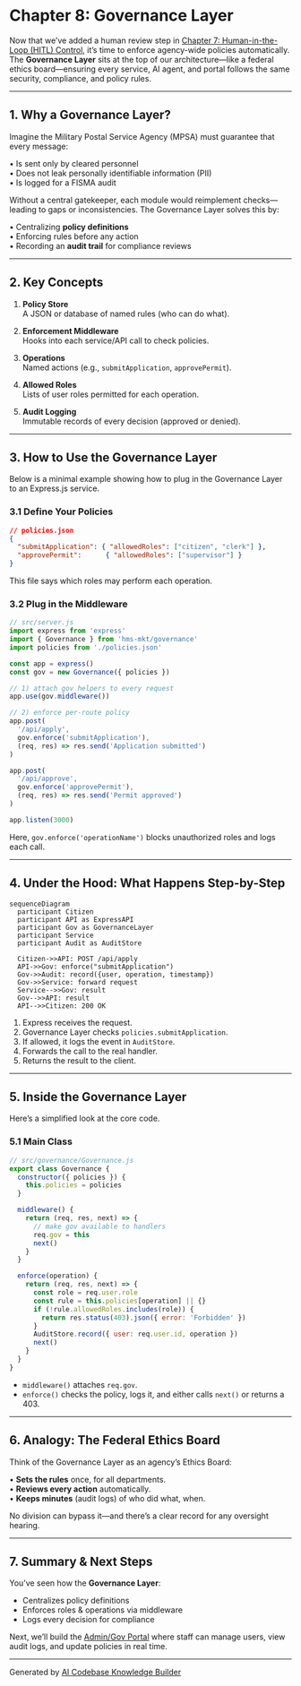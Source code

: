 # Chapter 8: Governance Layer

Now that we’ve added a human review step in [Chapter 7: Human-in-the-Loop (HITL) Control](07_human_in_the_loop__hitl__control_.md), it’s time to enforce agency-wide policies automatically. The **Governance Layer** sits at the top of our architecture—like a federal ethics board—ensuring every service, AI agent, and portal follows the same security, compliance, and policy rules.

---

## 1. Why a Governance Layer?

Imagine the Military Postal Service Agency (MPSA) must guarantee that every message:

  • Is sent only by cleared personnel  
  • Does not leak personally identifiable information (PII)  
  • Is logged for a FISMA audit  

Without a central gatekeeper, each module would reimplement checks—leading to gaps or inconsistencies. The Governance Layer solves this by:

  • Centralizing **policy definitions**  
  • Enforcing rules before any action  
  • Recording an **audit trail** for compliance reviews  

---

## 2. Key Concepts

1. **Policy Store**  
   A JSON or database of named rules (who can do what).

2. **Enforcement Middleware**  
   Hooks into each service/API call to check policies.

3. **Operations**  
   Named actions (e.g., `submitApplication`, `approvePermit`).

4. **Allowed Roles**  
   Lists of user roles permitted for each operation.

5. **Audit Logging**  
   Immutable records of every decision (approved or denied).

---

## 3. How to Use the Governance Layer

Below is a minimal example showing how to plug in the Governance Layer to an Express.js service.

### 3.1 Define Your Policies

```json
// policies.json
{
  "submitApplication": { "allowedRoles": ["citizen", "clerk"] },
  "approvePermit":      { "allowedRoles": ["supervisor"] }
}
```
This file says which roles may perform each operation.

### 3.2 Plug in the Middleware

```js
// src/server.js
import express from 'express'
import { Governance } from 'hms-mkt/governance'
import policies from './policies.json'

const app = express()
const gov = new Governance({ policies })

// 1) attach gov helpers to every request
app.use(gov.middleware())

// 2) enforce per-route policy
app.post(
  '/api/apply',
  gov.enforce('submitApplication'),
  (req, res) => res.send('Application submitted')
)

app.post(
  '/api/approve',
  gov.enforce('approvePermit'),
  (req, res) => res.send('Permit approved')
)

app.listen(3000)
```
Here, `gov.enforce('operationName')` blocks unauthorized roles and logs each call.

---

## 4. Under the Hood: What Happens Step-by-Step

```mermaid
sequenceDiagram
  participant Citizen
  participant API as ExpressAPI
  participant Gov as GovernanceLayer
  participant Service
  participant Audit as AuditStore

  Citizen->>API: POST /api/apply
  API->>Gov: enforce("submitApplication")
  Gov->>Audit: record({user, operation, timestamp})
  Gov->>Service: forward request
  Service-->>Gov: result
  Gov-->>API: result
  API-->>Citizen: 200 OK
```

1. Express receives the request.  
2. Governance Layer checks `policies.submitApplication`.  
3. If allowed, it logs the event in `AuditStore`.  
4. Forwards the call to the real handler.  
5. Returns the result to the client.

---

## 5. Inside the Governance Layer

Here’s a simplified look at the core code.

### 5.1 Main Class

```js
// src/governance/Governance.js
export class Governance {
  constructor({ policies }) {
    this.policies = policies
  }

  middleware() {
    return (req, res, next) => {
      // make gov available to handlers
      req.gov = this
      next()
    }
  }

  enforce(operation) {
    return (req, res, next) => {
      const role = req.user.role
      const rule = this.policies[operation] || {}
      if (!rule.allowedRoles.includes(role)) {
        return res.status(403).json({ error: 'Forbidden' })
      }
      AuditStore.record({ user: req.user.id, operation })
      next()
    }
  }
}
```

- `middleware()` attaches `req.gov`.  
- `enforce()` checks the policy, logs it, and either calls `next()` or returns a 403.

---

## 6. Analogy: The Federal Ethics Board

Think of the Governance Layer as an agency’s Ethics Board:

  • **Sets the rules** once, for all departments.  
  • **Reviews every action** automatically.  
  • **Keeps minutes** (audit logs) of who did what, when.

No division can bypass it—and there’s a clear record for any oversight hearing.

---

## 7. Summary & Next Steps

You’ve seen how the **Governance Layer**:

  - Centralizes policy definitions  
  - Enforces roles & operations via middleware  
  - Logs every decision for compliance  

Next, we’ll build the [Admin/Gov Portal](09_admin_gov_portal_.md) where staff can manage users, view audit logs, and update policies in real time.

---

Generated by [AI Codebase Knowledge Builder](https://github.com/The-Pocket/Tutorial-Codebase-Knowledge)